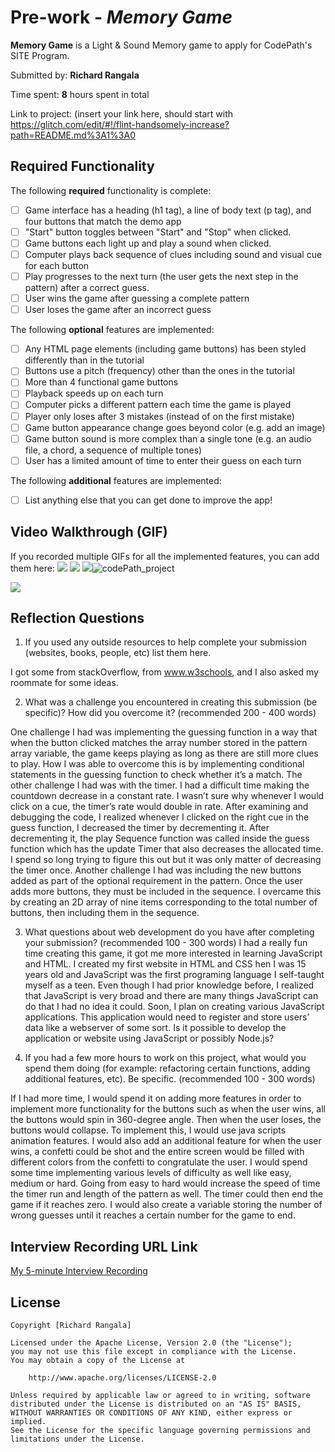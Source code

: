 # Pre-work - *Memory Game*

**Memory Game** is a Light & Sound Memory game to apply for CodePath's SITE Program. 

Submitted by: **Richard Rangala**

Time spent: **8** hours spent in total

Link to project: (insert your link here, should start with https://glitch.com/edit/#!/flint-handsomely-increase?path=README.md%3A1%3A0

## Required Functionality

The following **required** functionality is complete:

* [ ] Game interface has a heading (h1 tag), a line of body text (p tag), and four buttons that match the demo app
* [ ] "Start" button toggles between "Start" and "Stop" when clicked. 
* [ ] Game buttons each light up and play a sound when clicked. 
* [ ] Computer plays back sequence of clues including sound and visual cue for each button
* [ ] Play progresses to the next turn (the user gets the next step in the pattern) after a correct guess. 
* [ ] User wins the game after guessing a complete pattern
* [ ] User loses the game after an incorrect guess

The following **optional** features are implemented:

* [ ] Any HTML page elements (including game buttons) has been styled differently than in the tutorial
* [ ] Buttons use a pitch (frequency) other than the ones in the tutorial
* [ ] More than 4 functional game buttons
* [ ] Playback speeds up on each turn
* [ ] Computer picks a different pattern each time the game is played
* [ ] Player only loses after 3 mistakes (instead of on the first mistake)
* [ ] Game button appearance change goes beyond color (e.g. add an image)
* [ ] Game button sound is more complex than a single tone (e.g. an audio file, a chord, a sequence of multiple tones)
* [ ] User has a limited amount of time to enter their guess on each turn

The following **additional** features are implemented:

- [ ] List anything else that you can get done to improve the app!

## Video Walkthrough (GIF)

If you recorded multiple GIFs for all the implemented features, you can add them here:
![](gif1-link-here)
![](gif2-link-here)
![](gif3-link-here)![codePath_project](https://user-images.githubusercontent.com/40706106/164866024-4c5fa2a0-1e8b-4870-af3e-d981fee976be.GIF)

![](gif4-link-here)

## Reflection Questions
1. If you used any outside resources to help complete your submission (websites, books, people, etc) list them here. 

I got some from stackOverflow, from www.w3schools, and I also asked my roommate for some ideas.

2. What was a challenge you encountered in creating this submission (be specific)? How did you overcome it? (recommended 200 - 400 words) 

One challenge I had was implementing the guessing function in a way that when the button clicked matches the array number stored in the pattern array variable, the game keeps playing as long as there are still more clues to play. How I was able to overcome this is by implementing conditional statements in the guessing function to check whether it’s a match. The other challenge I had was with the timer. I had a difficult time making the countdown decrease in a constant rate. I wasn’t sure why whenever I would click on a cue, the timer’s rate would double in rate. After examining and debugging the code, I realized whenever I clicked on the right cue in the guess function, I decreased the timer by decrementing it. After decrementing it, the play Sequence function was called inside the guess function which has the update Timer that also decreases the allocated time. I spend so long trying to figure this out but it was only matter of decreasing the timer once. Another challenge I had was including the new buttons added as part of the optional requirement in the pattern. Once the user adds more buttons, they must be included in the sequence. I overcame this by creating an 2D array of nine items corresponding to the total number of buttons, then including them in the sequence.

3. What questions about web development do you have after completing your submission? (recommended 100 - 300 words) 
I had a really fun time creating this game, it got me more interested in learning JavaScript and HTML. I created my first website in HTML and CSS hen I was 15 years old and JavaScript was the first programing language I self-taught myself as a teen. Even though I had prior knowledge before, I realized that JavaScript is very broad and there are many things JavaScript can do that I had no idea it could. Soon, I plan on creating various JavaScript applications. This application would need to register and store users’ data like a webserver of some sort. Is it possible to develop the application or website using JavaScript or possibly Node.js?

4. If you had a few more hours to work on this project, what would you spend them doing (for example: refactoring certain functions, adding additional features, etc). Be specific. (recommended 100 - 300 words) 

If I had more time, I would spend it on adding more features in order to implement more functionality for the buttons such as when the user wins, all the buttons would spin in 360-degree angle. Then when the user loses, the buttons would collapse. To implement this, I would use java scripts animation features. I would also add an additional feature for when the user wins, a confetti could be shot and the entire screen would be filled with different colors from the confetti to congratulate the user. I would spend some time implementing various levels of difficulty as well like easy, medium or hard. Going from easy to hard would increase the speed of time the timer run and length of the pattern as well. The timer could then end the game if it reaches zero. I would also create a variable storing the number of wrong guesses until it reaches a certain number for the game to end.



## Interview Recording URL Link

[My 5-minute Interview Recording](https://drive.google.com/file/d/1_yCvlwg_vVPntTjjofYpnIojhjMgyh2D/view?usp=sharing)



## License

    Copyright [Richard Rangala]

    Licensed under the Apache License, Version 2.0 (the "License");
    you may not use this file except in compliance with the License.
    You may obtain a copy of the License at

        http://www.apache.org/licenses/LICENSE-2.0

    Unless required by applicable law or agreed to in writing, software
    distributed under the License is distributed on an "AS IS" BASIS,
    WITHOUT WARRANTIES OR CONDITIONS OF ANY KIND, either express or implied.
    See the License for the specific language governing permissions and
    limitations under the License.

